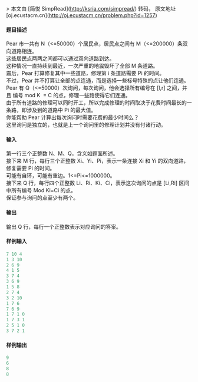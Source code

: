 \> 本文由 \[简悦 SimpRead\](http://ksria.com/simpread/) 转码， 原文地址 \[oj.ecustacm.cn\](http://oj.ecustacm.cn/problem.php?id=1257)

#### 题目描述

Pear 市一共有 N（<=50000）个居民点，居民点之间有 M（<=200000）条双向道路相连。  
这些居民点两两之间都可以通过双向道路到达。  
这种情况一直持续到最近，一次严重的地震毁坏了全部 M 条道路。  
震后，Pear 打算修复其中一些道路，修理第 i 条道路需要 Pi 的时间。  
不过，Pear 并不打算让全部的点连通，而是选择一些标号特殊的点让他们连通。  
Pear 有 Q（<=50000）次询问，每次询问，他会选择所有编号在 \[l,r\] 之间，并且 编号 mod K  = C 的点，修理一些路使得它们连通。  
由于所有道路的修理可以同时开工，所以完成修理的时间取决于花费时间最长的一条路，即涉及到的道路中 Pi 的最大值。  
你能帮助 Pear 计算出每次询问时需要花费的最少时间么？  
这里询问是独立的，也就是上一个询问里的修理计划并没有付诸行动。  

#### 输入

第一行三个正整数 N、M、Q，含义如题面所述。  
接下来 M 行，每行三个正整数 Xi、Yi、Pi，表示一条连接 Xi 和 Yi 的双向道路，修复需要 Pi 的时间。  
可能有自环，可能有重边。1<=Pi<=1000000。  
接下来 Q 行，每行四个正整数 Li、Ri、Ki、Ci，表示这次询问的点是 \[Li,Ri\] 区间中所有编号 Mod Ki=Ci 的点。  
保证参与询问的点至少有两个。  

#### 输出

输出 Q 行，每行一个正整数表示对应询问的答案。  

#### 样例输入

```c++
7 10 4
1 3 10
2 6 9
4 1 5
3 7 4
3 6 9
1 5 8
2 7 4
3 2 10
1 7 6
7 6 9
1 7 1 0
1 7 3 1
2 5 1 0
3 7 2 1
```

#### 样例输出

```c++
9
6
8
8
```

